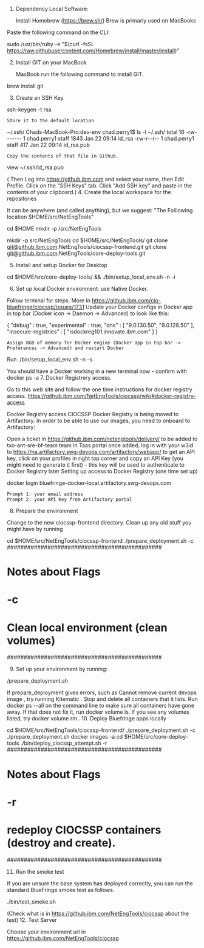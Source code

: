 1. Dependency Local Software:

    Install Homebrew (https://brew.sh/)
        Brew is primarly used on MacBooks


Paste the following command on the CLI:

sudo /usr/bin/ruby -e "$(curl -fsSL https://raw.githubusercontent.com/Homebrew/install/master/install)"

2. Install GIT on your MacBook

    MacBook run the following command to install GIT.

brew install git 

3. Create an SSH Key

ssh-keygen -t rsa

    Store it to the default location

~/.ssh/
Chads-MacBook-Pro:dev-env chad.perry1$ ls -l ~/.ssh/
total 16
-rw-------  1 chad.perry1  staff  1843 Jan 22 09:14 id_rsa
-rw-r--r--  1 chad.perry1  staff   417 Jan 22 09:14 id_rsa.pub

    Copy the contents of that file in Github.

view ~/.ssh/id_rsa.pub

( Then Log into https://github.ibm.com and select your name, then Edit Profile. Click on the "SSH Keys" tab. Click "Add SSH key" and paste in the contents of your clipboard.)
4. Create the local workspace for the repositories

It can be anywhere (and called anything), but we suggest:
"The Folllowing location $HOME/src/NetEngTools"

cd $HOME 
mkdir -p /src/NetEngTools 

mkdir -p src/NetEngTools
cd $HOME/src/NetEngTools/
git clone git@github.ibm.com:NetEngTools/ciocssp-frontend.git
git clone git@github.ibm.com:NetEngTools/core-deploy-tools.git

5. Install and setup Docker for Desktop

cd $HOME/src/core-deploy-tools/ &&
./bin/setup_local_env.sh -n -i 

6. Set up local Docker environment: use Native Docker.

Follow terminal for steps. More in https://github.ibm.com/cio-bluefringe/ciocssp/issues/1731 Update your Docker configs in Docker app in top bar (Docker icon -> Daemon -> Advanced) to look like this:

 {
      "debug" : true,
      "experimental" : true,
      "dns" : [
	"9.0.130.50",
	"9.0.128.50"
      ],
      "insecure-registries" : [
	"isdockreg101.innovate.ibm.com"
      ]
    }

    Assign 8GB of memory for Docker engine (Docker app in top bar -> Preferences -> Advanced) and restart Docker

Run ./bin/setup_local_env.sh -n -s

You should have a Docker working in a new terminal now - confirm with docker ps -a
7. Docker Registrery access.

Go to this web site and follow the one time instructions for docker registry access. https://github.ibm.com/NetEngTools/ciocssp/wiki#docker-registry-access

Docker Registry access CIOCSSP Docker Registry is being moved to Artifactory. In order to be able to use our images, you need to onboard to Artifactory:

Open a ticket in https://github.ibm.com/netengtools/delivery/ to be added to txo-ant-sre-bf-team team in Taas portal once added, log in with your w3id to https://na.artifactory.swg-devops.com/artifactory/webapp/ to get an API key, click on your profiles in right top corner and copy an API Key (you might need to generate it first) - this key will be used to authenticate to Docker Registry later Setting up access to Docker Registry (one time set up)

docker login bluefringe-docker-local.artifactory.swg-devops.com

    Prompt 1: your email address
    Prompt 2: your API Key from Artifactory portal

8. Prepare the environment

Change to the new ciocssp-frontend directory. Clean up any old stuff you might have by running

cd $HOME/src/NetEngTools/ciocssp-frontend
./prepare_deployment.sh -c
##############################################
# Notes about Flags
#  -c
#  Clean local environment (clean volumes)
##############################################

9. Set up your environment by running:

/prepare_deployment.sh

If prepare_deployment gives errors, such as Cannot remove current devops image , try running Kitematic . Stop and delete all containers that it lists. Run docker ps --all on the command line to make sure all containers have gone away. If that does not fix it, run docker volume ls. If you see any volumes listed, try docker volume rm .
10. Deploy Bluefringe apps locally

cd $HOME/src/NetEngTools/ciocssp-frontend/
./prepare_deployment.sh -c
./prepare_deployment.sh
docker images -a
cd $HOME/src/core-deploy-tools
./bin/deploy_ciocssp_attempt.sh -r
##############################################
# Notes about Flags
#  -r
#  redeploy CIOCSSP containers (destroy and create).
##############################################

11. Run the smoke test

If you are unsure the base system has deployed correctly, you can run the standard BlueFringe smoke test as follows.

./bin/test_smoke.sh

(Check what is in https://github.ibm.com/NetEngTools/ciocssp about the test)
12. Test Server

Choose your environment url in https://github.ibm.com/NetEngTools/ciocssp